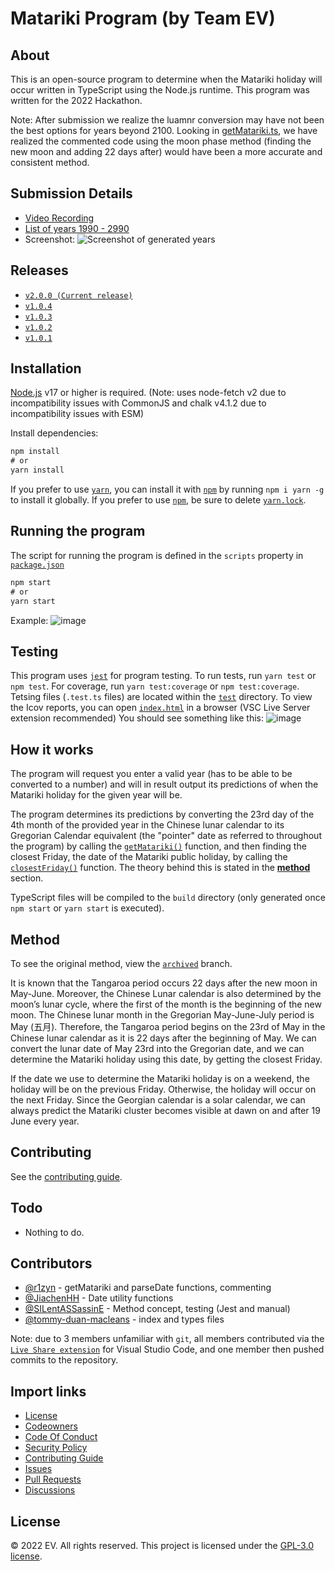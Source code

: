 # Matariki Program (by Team EV)

## About
This is an open-source program to determine when the Matariki holiday will occur written in TypeScript using the Node.js runtime.
This program was written for the 2022 Hackathon.

Note: After submission we realize the luamnr conversion may have not been the best options for years beyond 2100. Looking in [getMatariki.ts](./src/utils/getMatariki.ts), we have realized the commented code using the moon phase method (finding the new moon and adding 22 days after) would have been a more accurate and consistent method.

## Submission Details
* [Video Recording](https://youtu.be/V66sSKi3eG4)
* [List of years 1990 - 2990](./years.txt)
* Screenshot: ![Screenshot of generated years](https://cdn.discordapp.com/attachments/962150636953169940/1002145936702713946/unknown.png)

## Releases

* [`v2.0.0 (Current release)`](https://github.com/r1zyn/MatarikiProgram/releases/tag/v2.0.0)
* [`v1.0.4`](https://github.com/r1zyn/MatarikiProgram/releases/tag/v1.0.4)
* [`v1.0.3`](https://github.com/r1zyn/MatarikiProgram/releases/tag/v1.0.3)
* [`v1.0.2`](https://github.com/r1zyn/MatarikiProgram/releases/tag/v1.0.2)
* [`v1.0.1`](https://github.com/r1zyn/MatarikiProgram/releases/tag/v1.0.1)

## Installation
[Node.js](https://nodejs.org/) v17 or higher is required. (Note: uses node-fetch v2 due to incompatibility issues with CommonJS and chalk v4.1.2 due to incompatibility issues with ESM)

Install dependencies:

```cmd
npm install 
# or
yarn install
```

If you prefer to use [`yarn`](https://yarnpkg.com/), you can install it with [`npm`](https://npmjs.com/) by running `npm i yarn -g` to install it globally.
If you prefer to use [`npm`](https://npmjs.com/), be sure to delete [`yarn.lock`](yarn.lock).

## Running the program
The script for running the program is defined in the `scripts` property in [`package.json`](./package.json)

```cmd
npm start
# or
yarn start
```

Example:
![image](https://user-images.githubusercontent.com/72182515/180643996-deeb54fc-20aa-48b6-9977-4ccfa05cef6b.png)

## Testing
This program uses [`jest`](https://jestjs.io/) for program testing. To run tests, run `yarn test` or `npm test`. For coverage, run `yarn test:coverage` or `npm test:coverage`.
Tetsing files (`.test.ts` files) are located within the [`test`](./test/) directory.
To view the Icov reports, you can open [`index.html`](./coverage/lcov-report/index.html) in a browser (VSC Live Server extension recommended)
You should see something like this:
![image](https://user-images.githubusercontent.com/72182515/180643942-11d6d3d7-ab6a-420e-ab43-dcdde7dee812.png)

## How it works
The program will request you enter a valid year (has to be able to be converted to a number) and will in result output its predictions of when the Matariki holiday for the given year will be.

The program determines its predictions by converting the 23rd day of the 4th month of the provided year in the Chinese lunar calendar to its Gregorian Calendar equivalent (the "pointer" date as referred to throughout the program) by calling the [`getMatariki()`](./src/utils/getMatariki.ts) function, and then finding the closest Friday, the date of the Matariki public holiday, by calling the [`closestFriday()`](./src/utils/closestFriday.ts) function. The theory behind this is stated in the [**method**](#method) section.

TypeScript files will be compiled to the `build` directory (only generated once `npm start` or `yarn start` is executed).

## Method
To see the original method, view the [`archived`](https://github.com/r1zyn/MatarikiProgram/tree/archived) branch.

It is known that the Tangaroa period occurs 22 days after the new moon in May-June. Moreover, the Chinese Lunar calendar is also determined by the moon’s lunar cycle, where the first of the month is the beginning of the new moon. The Chinese lunar month in the Gregorian May-June-July period is May (五月). Therefore, the Tangaroa period begins on the 23rd of May in the Chinese lunar calendar as it is 22 days after the beginning of May. We can convert the lunar date of May 23rd into the Gregorian date, and we can determine the Matariki holiday using this date, by getting the closest Friday.

If the date we use to determine the Matariki holiday is on a weekend, the holiday will be on the previous Friday. Otherwise, the holiday will occur on the next Friday.
Since the Georgian calendar is a solar calendar, we can always predict the Matariki cluster becomes visible at dawn on and after 19 June every year.

## Contributing
See the [contributing guide](.github/CONTRIBUTING.md).

## Todo

* Nothing to do.

## Contributors

* [@r1zyn](https://github.com/r1zyn) - getMatariki and parseDate functions, commenting
* [@JiachenHH](https://github.com/JiachenHH) - Date utility functions
* [@SILentASSassinE](https://github.com/SILentASSassinE) - Method concept, testing (Jest and manual)
* [@tommy-duan-macleans](https://github.com/tommy-duan-macleans) - index and types files

Note: due to 3 members unfamiliar with `git`, all members contributed via the [`Live Share extension`](https://code.visualstudio.com/learn/collaboration/live-share) for Visual Studio Code, and one member then pushed commits to the repository.

## Import links

* [License](./LICENSE)
* [Codeowners](.github/CODEOWNERS)
* [Code Of Conduct](.github/CODE_OF_CONDUCT.md)
* [Security Policy](.github/SECURITY.md)
* [Contributing Guide](.github/CONTRIBUTING.md)
* [Issues](https://github.com/r1zyn/MatarikiProgram/issues)
* [Pull Requests](https://github.com/r1zyn/MatarikiProgram/pulls)
* [Discussions](https://github.com/r1zyn/MatarikiProgram/discussions)

## License
:copyright: 2022 EV. All rights reserved. This project is licensed under the [GPL-3.0 license](./LICENSE).
